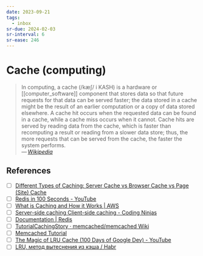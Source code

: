 ```yaml
---
date: 2023-09-21
tags:
  - inbox
sr-due: 2024-02-03
sr-interval: 6
sr-ease: 246
---
```


# Cache (computing)

> In computing, a cache (/kæʃ/ i KASH) is a hardware or [[computer_software]]
> component that stores data so that future requests for that data can be served
> faster; the data stored in a cache might be the result of an earlier
> computation or a copy of data stored elsewhere. A cache hit occurs when the
> requested data can be found in a cache, while a cache miss occurs when it
> cannot. Cache hits are served by reading data from the cache, which is faster
> than recomputing a result or reading from a slower data store; thus, the more
> requests that can be served from the cache, the faster the system performs.\
> — <cite>[Wikipedia](https://en.wikipedia.org/wiki/Cache_\(computing\))</cite>

## References

- [ ] [Different Types of Caching: Server Cache vs Browser Cache vs Page (Site) Cache](https://wp-rocket.me/wordpress-cache/different-types-of-caching/)
- [ ] [Redis in 100 Seconds - YouTube](https://www.youtube.com/watch?v=G1rOthIU-uo)
- [ ] [What is Caching and How it Works | AWS](https://aws.amazon.com/caching/)
- [ ] [Server-side caching Client-side caching - Coding Ninjas](https://www.codingninjas.com/studio/library/server-side-caching-and-client-side-caching)
- [ ] [Documentation | Redis](https://redis.io/docs/)
- [ ] [TutorialCachingStory · memcached/memcached Wiki](https://github.com/memcached/memcached/wiki/TutorialCachingStory)
- [ ] [Memcached Tutorial](https://www.tutorialspoint.com/memcached/index.htm)
- [ ] [The Magic of LRU Cache (100 Days of Google Dev) - YouTube](https://www.youtube.com/watch?v=R5ON3iwx78M)
- [ ] [LRU, метод вытеснения из кэша / Habr](https://habr.com/en/articles/136758/)
